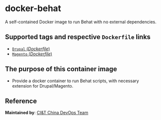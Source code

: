 # docker-behat
A self-contained Docker image to run Behat with no external dependencies.

## Supported tags and respective `Dockerfile` links
-	[`Drupal` (*Dockerfile*)](https://github.com/ciandt-china-dev/docker-behat/blob/master/drupal/Dockerfile)
-	[`Magento` (*Dockerfile*)](#)

## The purpose of this container image

- Provide a docker container to run Behat scripts, with necessary extension for Drupal/Magento.

## Reference
**Maintained by**:
[CI&T China DevOps Team](https://www.ciandt.com.cn)